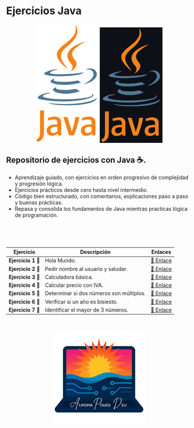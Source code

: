 # Ejercicios Java

<p align="center">
  <img src="https://raw.githubusercontent.com/APoves/Java/main/claro.png#gh-light-mode-only" alt="Logo modo claro" width="170">
  <img src="https://raw.githubusercontent.com/APoves/Java/main/oscuro.png#gh-dark-mode-only" alt="Logo modo oscuro" width="170">
</p>



## Repositorio de ejercicios con Java ☕.
- Aprendizaje guiado, con ejercicios en orden progresivo de complejidad y progresión lógica.
- Ejercicios prácticos desde cero hasta nivel intermedio.
- Código bien estructurado, con comentarios, explicaciones paso a paso y buenas prácticas.
- Repasa y consolida los fundamentos de Java mientras practicas lógica de programación.
<br>
<br>
<br>

| Ejercicio | Descripción | Enlaces |
|-----------|-------------|---------|
| **Ejercicio 1 📝** | Hola Mundo. | [🔗 Enlace](https://github.com/APoves/Java/tree/Ejercicio-01) |
| **Ejercicio 2 📝** | Pedir nombre al usuario y saludar. | [🔗 Enlace](https://github.com/APoves/Java/tree/Ejercicio-02) |
| **Ejercicio 3 📝** | Calculadora básica. | [🔗 Enlace](https://github.com/APoves/Java/tree/Ejercicio-03) |
| **Ejercicio 4 📝** | Calcular precio con IVA. | [🔗 Enlace](https://github.com/APoves/Java/tree/Ejercicio-04) |
| **Ejercicio 5 📝** | Determinar si dos números son múltiplos. | [🔗 Enlace](https://github.com/APoves/Java/tree/Ejercicio-05) |
| **Ejercicio 6 📝** | Verificar si un año es bisiesto. | [🔗 Enlace](https://github.com/APoves/Java/tree/Ejercicio-06) |
| **Ejercicio 7 📝** | Identificar el mayor de 3 números. | [🔗 Enlace](https://github.com/APoves/Java/tree/Ejercicio-07) |

<br>
<p align="center">
<img src="https://github.com/APoves/APoves/blob/main/logo.png" alt="Mi Logo" width="250"/>
</p>

